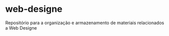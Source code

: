 # web-designe
Repositório para a organização e armazenamento de materiais relacionados a Web Designe
